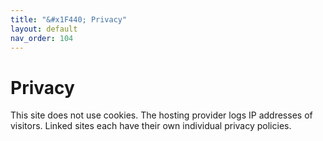 ```yaml
---
title: "&#x1F440; Privacy"
layout: default
nav_order: 104
---
```


# Privacy

This site does not use cookies. The hosting provider logs IP addresses of visitors. Linked sites each have their own individual privacy policies.
